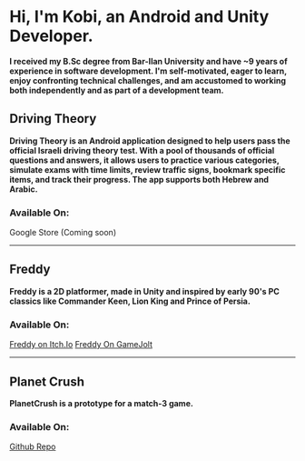 <h1>Hi, I'm Kobi, an Android and Unity Developer.</h1>
<b>I received my B.Sc degree from Bar-Ilan University and have ~9 years of experience in software development.
I'm self-motivated, eager to learn, enjoy confronting technical challenges, and am accustomed to working both independently and as part of a development team.
</b>

<h2>Driving Theory</h2>
<b>Driving Theory is an Android application designed to help users pass the official Israeli driving theory test. With a pool of thousands of official questions and answers, it allows users to practice various categories, simulate exams with time limits, review traffic signs, bookmark specific items, and track their progress. The app supports both Hebrew and Arabic.</b>
<h3>Available On:</h3>
Google Store (Coming soon)

---

<h2>Freddy</h2>
<b>Freddy is a 2D platformer, made in Unity and inspired by early 90's PC classics like Commander Keen, Lion King and Prince of Persia. </b>
<h3>Available On:</h3>
<a href="https://freddy2dgame.itch.io/freddy/">Freddy on Itch.Io</a>
<a href="https://gamejolt.com/games/Freddy/552255/">Freddy On GameJolt</a>

---

<h2>Planet Crush</h2>
<b>PlanetCrush is a prototype for a match-3 game.</b>
<h3>Available On:</h3>
<a href="https://github.com/kobersky/PlanetCrushWip/">Github Repo</a>

